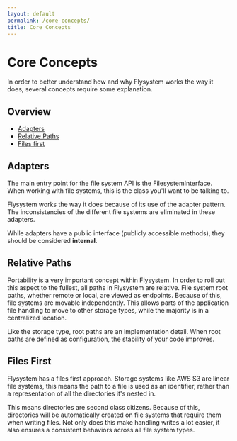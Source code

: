 ```yaml
---
layout: default
permalink: /core-concepts/
title: Core Concepts
---
```


# Core Concepts

In order to better understand how and why Flysystem works
the way it does, several concepts require some explanation.

## Overview

* [Adapters](#adapters)
* [Relative Paths](#relative-paths)
* [Files first](#files-first)

## Adapters

The main entry point for the file system API is the
FilesystemInterface. When working with file systems, this is
the class you'll want to be talking to.

Flysystem works the way it does because of its use of the 
adapter pattern. The inconsistencies of the different file 
systems are eliminated in these adapters.

While adapters have a public interface (publicly accessible
methods), they should be considered __internal__.

## Relative Paths

Portability is a very important concept within Flysystem. In order
to roll out this aspect to the fullest, all paths in Flysystem are
relative. File system root paths, whether remote or local, are viewed
as endpoints. Because of this, file systems are movable independently.
This allows parts of the application file handling to move to other
storage types, while the majority is in a centralized location.

Like the storage type, root paths are an implementation detail. When
root paths are defined as configuration, the stability of your code
improves.

## Files First

Flysystem has a files first approach. Storage systems like AWS S3
are linear file systems, this means the path to a file is used as an
identifier, rather than a representation of all the directories it's
nested in.

This means directories are second class citizens. Because of this,
directories will be automatically created on file systems that require
them when writing files. Not only does this make handling writes a lot
easier, it also ensures a consistent behaviors across all file system
types.
